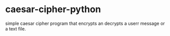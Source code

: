 # caesar-cipher-python
simple caesar cipher program that encrypts an decrypts a userr message or a text file.
